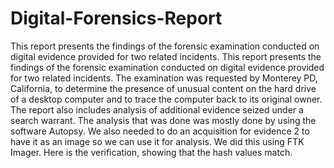 # Digital-Forensics-Report
This report presents the findings of the forensic examination conducted on digital evidence provided for two related incidents.
This report presents the findings of the forensic examination conducted on digital evidence
provided for two related incidents. The examination was requested by Monterey PD, California,
to determine the presence of unusual content on the hard drive of a desktop computer and to
trace the computer back to its original owner. The report also includes analysis of additional
evidence seized under a search warrant. The analysis that was done was mostly done by using
the software Autopsy. We also needed to do an acquisition for evidence 2 to have it as an image
so we can use it for analysis. We did this using FTK Imager. Here is the verification, showing
that the hash values match.
